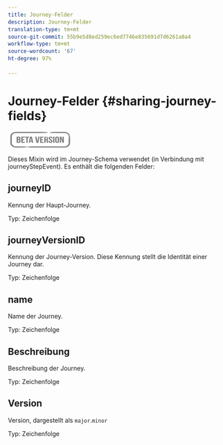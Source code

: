 ```yaml
---
title: Journey-Felder
description: Journey-Felder
translation-type: tm+mt
source-git-commit: 55b9e5d8ed259ec6ed7746e835691d7d6261a8a4
workflow-type: tm+mt
source-wordcount: '67'
ht-degree: 97%

---
```


# Journey-Felder {#sharing-journey-fields}

![](../assets/do-not-localize/badge.png)

Dieses Mixin wird im Journey-Schema verwendet (in Verbindung mit journeyStepEvent). Es enthält die folgenden Felder:

## journeyID

Kennung der Haupt-Journey.

Typ: Zeichenfolge

## journeyVersionID

Kennung der Journey-Version. Diese Kennung stellt die Identität einer Journey dar.

Typ: Zeichenfolge

## name

Name der Journey.

Typ: Zeichenfolge

## Beschreibung

Beschreibung der Journey.

Typ: Zeichenfolge

## Version

Version, dargestellt als `major`.`minor`

Typ: Zeichenfolge

